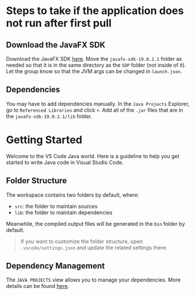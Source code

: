 # Steps to take if the application does not run after first pull

## Download the JavaFX SDK

Download the JavaFX SDK [here](https://gluonhq.com/products/javafx/). Move the `javafx-sdk-19.0.2.1` folder as needed so that it is in the same directory as the `SDP` folder (not inside of it). Let the group know so that the JVM args can be changed in `launch.json`.

## Dependencies

You may have to add dependencies manually. In the `Java Projects` Explorer, go to `Referenced Libraries` and click `+`. Add all of the `.jar` files that are in the `javafx-sdk-19.0.2.1/lib` folder.

# Getting Started

Welcome to the VS Code Java world. Here is a guideline to help you get started to write Java code in Visual Studio Code.

## Folder Structure

The workspace contains two folders by default, where:

- `src`: the folder to maintain sources
- `lib`: the folder to maintain dependencies

Meanwhile, the compiled output files will be generated in the `bin` folder by default.

> If you want to customize the folder structure, open `.vscode/settings.json` and update the related settings there.

## Dependency Management

The `JAVA PROJECTS` view allows you to manage your dependencies. More details can be found [here](https://github.com/microsoft/vscode-java-dependency#manage-dependencies).